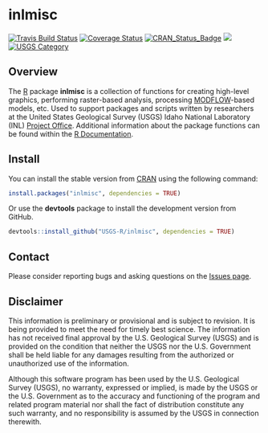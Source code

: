# inlmisc

[![Travis Build Status](https://travis-ci.org/USGS-R/inlmisc.svg?branch=master)](https://travis-ci.org/USGS-R/inlmisc)
[![Coverage Status](https://coveralls.io/repos/github/USGS-R/inlmisc/badge.svg?branch=master)](https://coveralls.io/github/USGS-R/inlmisc?branch=master)
[![CRAN_Status_Badge](https://www.r-pkg.org/badges/version/inlmisc)](https://CRAN.R-project.org/package=inlmisc)
[![](https://cranlogs.r-pkg.org/badges/inlmisc?color=brightgreen)](https://CRAN.R-project.org/package=inlmisc)
[![USGS Category](https://img.shields.io/badge/USGS-Support-yellow.svg)](https://owi.usgs.gov/R/packages.html#support)

## Overview

The [R](https://www.r-project.org/) package **inlmisc** is a collection of functions for creating high-level graphics,
performing raster-based analysis, processing [MODFLOW](https://water.usgs.gov/ogw/modflow/)-based models, etc.
Used to support packages and scripts written by researchers at the United States Geological Survey (USGS)
Idaho National Laboratory (INL) [Project Office](https://www.usgs.gov/centers/id-water/science/idaho-national-laboratory-project-office "USGS INL Project Office").
Additional information about the package functions can be found within the
[R Documentation](https://www.rdocumentation.org/packages/inlmisc).

## Install

You can install the stable version from [CRAN](https://CRAN.R-project.org/package=inlmisc) using the following command:

```r
install.packages("inlmisc", dependencies = TRUE)
```

Or use the **devtools** package to install the development version from GitHub.

```r
devtools::install_github("USGS-R/inlmisc", dependencies = TRUE)
```

## Contact

Please consider reporting bugs and asking questions on the [Issues page](https://github.com/USGS-R/inlmisc/issues).

## Disclaimer

This information is preliminary or provisional and is subject to revision.
It is being provided to meet the need for timely best science.
The information has not received final approval by the U.S. Geological Survey (USGS)
and is provided on the condition that neither the USGS nor the U.S. Government
shall be held liable for any damages resulting from the authorized or unauthorized use of the information.

Although this software program has been used by the U.S. Geological Survey (USGS),
no warranty, expressed or implied, is made by the USGS or the U.S. Government
as to the accuracy and functioning of the program and related program material
nor shall the fact of distribution constitute any such warranty,
and no responsibility is assumed by the USGS in connection therewith.
